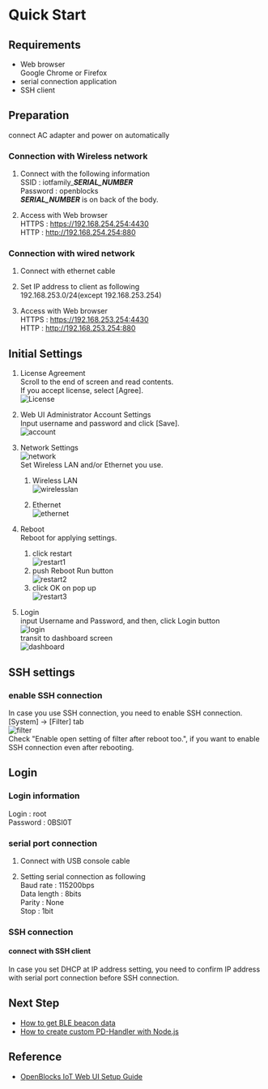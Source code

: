 # Quick Start

## Requirements
* Web browser  
Google Chrome or Firefox  
* serial connection application  
* SSH client  

## Preparation
connect AC adapter and power on automatically  

### Connection with Wireless network  
1. Connect with the following information  
SSID : iotfamily_***SERIAL_NUMBER***  
Password : openblocks  
***SERIAL_NUMBER*** is on back of the body.

1. Access with Web browser  
    HTTPS : https://192.168.254.254:4430  
    HTTP : http://192.168.254.254:880  

### Connection with wired network  
1. Connect with ethernet cable  

1. Set IP address to client as following  
192.168.253.0/24(except 192.168.253.254)  

1. Access with Web browser  
    HTTPS : https://192.168.253.254:4430  
    HTTP : http://192.168.253.254:880  


## Initial Settings

1. License Agreement  
Scroll to the end of screen and read contents.  
If you accept license, select [Agree].  
![License](/image/webui/license.png)

1. Web UI Administrator Account Settings  
Input username and password and click [Save].  
![account](/image/webui/account.png)

1. Network Settings  
![network](/image/webui/network.png)  
Set Wireless LAN and/or Ethernet you use.  
    1. Wireless LAN  
![wirelesslan](/image/webui/wirelesslan.png)

    1. Ethernet  
![ethernet](/image/webui/ethernet.png)

1. Reboot  
Reboot for applying settings.  
    1. click restart  
![restart1](/image/webui/restart1.png)  
    1. push Reboot Run button  
![restart2](/image/webui/restart2.png)  
    1. click OK on pop up  
![restart3](/image/webui/restart3.png)  

1. Login  
input Username and Password, and then, click Login button  
![login](/image/webui/login.png)  
transit to dashboard screen  
![dashboard](/image/webui/dashboard.png)  

## SSH settings
### enable SSH connection  
In case you use SSH connection, you need to enable SSH connection.  
[System] -> [Filter] tab  
![filter](/image/webui/filter.png)  
Check "Enable open setting of filter after reboot too.", if you want to enable SSH connection even after rebooting.  

## Login  
### Login information  
Login : root  
Password : 0BSI0T 

### serial port connection  
1. Connect with USB console cable  

1. Setting serial connection as following  
Baud rate : 115200bps  
Data length : 8bits  
Parity : None  
Stop : 1bit  

### SSH connection  
#### connect with SSH client  
In case you set DHCP at IP address setting, you need to confirm IP address with serial port connection before SSH connection.  


## Next Step

* [How to get BLE beacon data](/doc_source/vx2/HowToGetBLEBeaconData.md)
* [How to create custom PD-Handler with Node.js](/doc_source/vx2/HowToCreateCustomPdHandlerWithNodejs.md)

## Reference
* [OpenBlocks IoT Web UI Setup Guide]()
